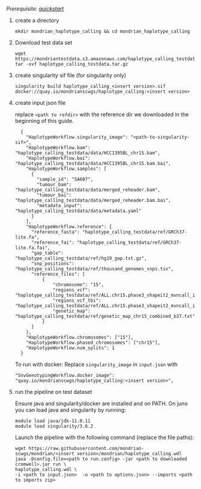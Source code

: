 

*Prerequisite: [quickstart](README.md)*


1. create a directory 
    ```
    mkdir mondrian_haplotype_calling && cd mondrian_haplotype_calling
    ```
2. Download test data set

    ```
    wget https://mondriantestdata.s3.amazonaws.com/haplotype_calling_testdata.tar.gz
    tar -xvf haplotype_calling_testdata.tar.gz
    ```
3. create singularity sif file (for singularity only)
    ```
    singularity build haplotype_calling_<insert version>.sif docker://quay.io/mondrianscwgs/haplotype_calling:<insert version>
    ```


4. create input json file

    replace `<path to refdir>` with the reference dir we downloaded in the beginning of this guide.
    
    ```
      {
        "HaplotypeWorkflow.singularity_image": "<path-to-singularity-sif>",
        "HaplotypeWorkflow.bam": "haplotype_calling_testdata/data/HCC1395BL_chr15.bam",
        "HaplotypeWorkflow.bai": "haplotype_calling_testdata/data/HCC1395BL_chr15.bam.bai",
        "HaplotypeWorkflow.samples": [
          {
            "sample_id": "SA607",
            "tumour_bam": "haplotype_calling_testdata/data/merged_reheader.bam",
            "tumour_bai": "haplotype_calling_testdata/data/merged_reheader.bam.bai",
            "metadata_input": "haplotype_calling_testdata/data/metadata.yaml"
          }
        ],
        "HaplotypeWorkflow.reference": {
          "reference_fasta": "haplotype_calling_testdata/ref/GRCh37-lite.fa",
          "reference_fai": "haplotype_calling_testdata/ref/GRCh37-lite.fa.fai",
          "gap_table": "haplotype_calling_testdata/ref/hg19_gap.txt.gz",
          "snp_positions": "haplotype_calling_testdata/ref/thousand_genomes_snps.tsv",
          "reference_files": [
              {
                  "chromosome": "15",
                  "regions_vcf": "haplotype_calling_testdata/ref/ALL.chr15.phase3_shapeit2_mvncall_integrated_v5b.20130502.genotypes.vcf.gz",
                  "regions_vcf_tbi": "haplotype_calling_testdata/ref/ALL.chr15.phase3_shapeit2_mvncall_integrated_v5b.20130502.genotypes.vcf.gz.csi",
                  "genetic_map": "haplotype_calling_testdata/ref/genetic_map_chr15_combined_b37.txt"
              }
          ]
        },
        "HaplotypeWorkflow.chromosomes": ["15"],
        "HaplotypeWorkflow.phased_chromosomes": ["chr15"],
        "HaplotypeWorkflow.num_splits": 1
      } 
    ```  

    To run with docker: Replace `singularity_image` in `input.json` with
    ```
    "SnvGenotypingWorkflow.docker_image": "quay.io/mondrianscwgs/haplotype_calling:<insert version>",
    ```

5. run the pipeline on test dataset

    Ensure java and singularity/docker are installed and on PATH. On juno you can load  java and singularity by running:
    
    ```
    module load java/jdk-11.0.11
    module load singularity/3.6.2
    ```
    
    Launch the pipeline with the following command (replace the file paths):
    
    ```
    wget https://raw.githubusercontent.com/mondrian-scwgs/mondrian/<insert version>/mondrian/haplotype_calling.wdl
    java -Dconfig.file=<path to run.config> -jar <path to downloaded cromwell>.jar run \
    haplotype_calling.wdl \
    -i <path to input.json>  -o <path to options.json> --imports <path to imports zip>
    ```
